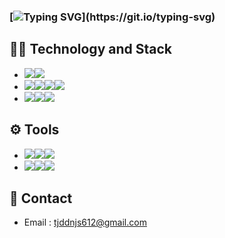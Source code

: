 ### [![Typing SVG](https://readme-typing-svg.demolab.com/?lines=Welcome+to+Solid9966+GitHub!!)](https://git.io/typing-svg)

## 👨‍💻 Technology and Stack
- <img src="https://img.shields.io/badge/Framework-%23121011?style=for-the-badge"><img src="https://img.shields.io/badge/Flutter-%2302569B.svg?style=for-the-badge&logo=Flutter&logoColor=white">
- <img src="https://img.shields.io/badge/Language-%23121011?style=for-the-badge"><img src="https://img.shields.io/badge/python-3670A0?style=for-the-badge&logo=python&logoColor=ffdd54"><img src="https://img.shields.io/badge/dart-%230175C2.svg?style=for-the-badge&logo=dart&logoColor=white"><img src="https://img.shields.io/badge/java-%23ED8B00.svg?style=for-the-badge&logo=openjdk&logoColor=white">
- <img src="https://img.shields.io/badge/LM & DM-%23121011?style=for-the-badge"><img src="https://img.shields.io/badge/PyTorch-%23EE4C2C.svg?style=for-the-badge&logo=PyTorch&logoColor=white"><img src="https://img.shields.io/badge/pandas-%23150458.svg?style=for-the-badge&logo=pandas&logoColor=white">

## ⚙️ Tools
- <img src="https://img.shields.io/badge/git-%23F05033.svg?style=for-the-badge&logo=git&logoColor=white"><img src="https://img.shields.io/badge/github-%23121011.svg?style=for-the-badge&logo=github&logoColor=white)"><img src="https://img.shields.io/badge/Notion-%23000000.svg?style=for-the-badge&logo=notion&logoColor=white">
- <img src="https://img.shields.io/badge/Vs%20Code-5C2D91.svg?style=for-the-badge&logo=visual-studio&logoColor=white"><img src="https://img.shields.io/badge/android%20studio-346ac1?style=for-the-badge&logo=android%20studio&logoColor=white"><img src="https://img.shields.io/badge/pycharm-143?style=for-the-badge&logo=pycharm&logoColor=black&color=black&labelColor=green">

## 📨 Contact
- Email : tjddnjs612@gmail.com

<!--
**Solid9966/Solid9966** is a ✨ _special_ ✨ repository because its `README.md` (this file) appears on your GitHub profile.
Here are some ideas to get you started:

- 🔭 I’m currently working on ...
- 🌱 I’m currently learning ...
- 👯 I’m looking to collaborate on ...
- 🤔 I’m looking for help with ...
- 💬 Ask me about ...
- 📫 How to reach me: ...
- 😄 Pronouns: ...
- ⚡ Fun fact: ...
-->
